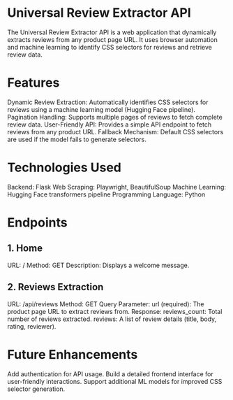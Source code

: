 # Universal Review Extractor API

The Universal Review Extractor API is a web application that dynamically extracts reviews from any product page URL. It uses browser automation and machine learning to identify CSS selectors for reviews and retrieve review data.

# Features
Dynamic Review Extraction: Automatically identifies CSS selectors for reviews using a machine learning model (Hugging Face pipeline).
Pagination Handling: Supports multiple pages of reviews to fetch complete review data.
User-Friendly API: Provides a simple API endpoint to fetch reviews from any product URL.
Fallback Mechanism: Default CSS selectors are used if the model fails to generate selectors.

# Technologies Used
Backend: Flask
Web Scraping: Playwright, BeautifulSoup
Machine Learning: Hugging Face transformers pipeline
Programming Language: Python

# Endpoints
## 1. Home
URL: /
Method: GET
Description: Displays a welcome message.
## 2. Reviews Extraction
URL: /api/reviews
Method: GET
Query Parameter:
url (required): The product page URL to extract reviews from.
Response:
reviews_count: Total number of reviews extracted.
reviews: A list of review details (title, body, rating, reviewer).

# Future Enhancements
Add authentication for API usage.
Build a detailed frontend interface for user-friendly interactions.
Support additional ML models for improved CSS selector generation.

